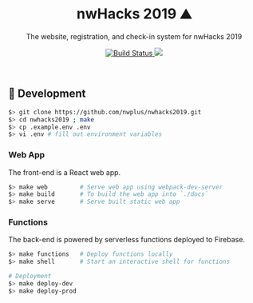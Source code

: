 <h1 align="center">nwHacks 2019 ⛰</h1>
<p align="center">
  The website, registration, and check-in system for nwHacks 2019
</p>

<p align="center">
  <a href="https://travis-ci.com/nwplus/nwhacks2019">
    <img src="https://travis-ci.com/nwplus/nwhacks2019.svg?branch=master"
      alt="Build Status" />
  </a>

  <a href="https://codecov.io/gh/nwplus/nwhacks2019">
    <img src="https://codecov.io/gh/nwplus/nwhacks2019/branch/master/graph/badge.svg" />
  </a>
</p>

<br>

## :construction: Development

```bash
$> git clone https://github.com/nwplus/nwhacks2019.git
$> cd nwhacks2019 ; make
$> cp .example.env .env
$> vi .env # fill out environment variables
```

### Web App

The front-end is a React web app.

```bash
$> make web         # Serve web app using webpack-dev-server
$> make build       # To build the web app into `./docs`
$> make serve       # Serve built static web app
```

### Functions

The back-end is powered by serverless functions deployed to Firebase.

```bash
$> make functions   # Deploy functions locally
$> make shell       # Start an interactive shell for functions

# Deployment
$> make deploy-dev
$> make deploy-prod
```
